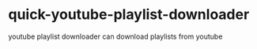# quick-youtube-playlist-downloader
youtube playlist downloader can download playlists from youtube
